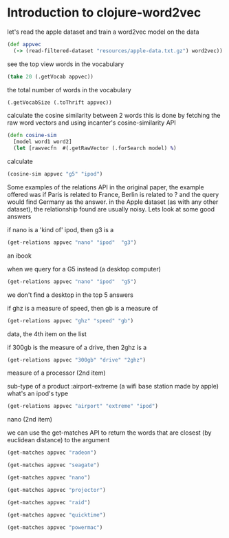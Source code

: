 # Introduction to clojure-word2vec


let's read the apple dataset and train a word2vec model on the data

```clojure
(def appvec
  (-> (read-filtered-dataset "resources/apple-data.txt.gz") word2vec))
```

see the top view words in the vocabulary

```clojure
(take 20 (.getVocab appvec))
```

the total number of words  in the vocabulary

```clojure
(.getVocabSize (.toThrift appvec))
```
calculate the cosine similarity between 2 words
this is done by fetching the raw word vectors and using
incanter's cosine-similarity API

```clojure
(defn cosine-sim
  [model word1 word2]
  (let [rawvecfn  #(.getRawVector (.forSearch model) %)
```
calculate

```clojure
(cosine-sim appvec "g5" "ipod")
```

Some examples of the relations API
in the original paper, the example offered was
if Paris is related to France, Berlin is related to ?
and the query would find Germany as the answer.
in the Apple dataset (as with any other dataset),
the relationship found are usually noisy. Lets look at some
good answers

if nano is a 'kind of' ipod, then g3 is a

```clojure
(get-relations appvec "nano" "ipod"  "g3")
```

an ibook

when we query for a G5 instead (a desktop computer)

```clojure
(get-relations appvec "nano" "ipod"  "g5")
```

we don't find a desktop in the top 5 answers

if ghz is a measure of speed, then gb is a measure of

```clojure
(get-relations appvec "ghz" "speed" "gb")
```

data, the 4th item on the list

if 300gb is the measure of a drive, then 2ghz is a

```clojure
(get-relations appvec "300gb" "drive" "2ghz")
```

measure of a processor (2nd item)

sub-type of a product :airport-extreme (a wifi base station made by apple)
what's an ipod's type

```clojure
(get-relations appvec "airport" "extreme" "ipod")
```
nano (2nd item)

we can use the get-matches API to return the words
that are closest (by euclidean distance) to the argument

```clojure
(get-matches appvec "radeon")
```

```clojure
(get-matches appvec "seagate")
```

```clojure
(get-matches appvec "nano")
```

```clojure
(get-matches appvec "projector")
```

```clojure
(get-matches appvec "raid")
```

```clojure
(get-matches appvec "quicktime")
```

```clojure
(get-matches appvec "powermac")
```
